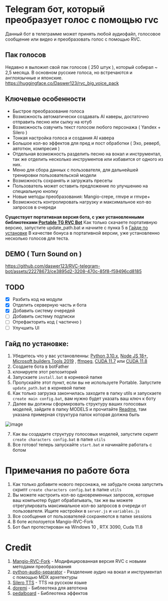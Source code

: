 # Telegram бот, который преобразует голос с помощью rvc

Данный бот в телеграмме может принять любой аудиофайл, голосовое сообщение или видео и преобразовать голос с помощью RVC. 

## Пак голосов
Недавно я выложил свой пак голосов ( 250 штук ), который собирал ~ 2,5 месяца. В основном русские голоса, но встречаются и англоязычные и японские.
https://huggingface.co/Daswer123/rvc_big_voice_pack

## Ключевые особенности
- Быстрое преобразование голоса
- Возможность автоматически создавать AI каверы, достаточно отправить песню или сылку на ютуб
- Возможность озвучить текст голосом любого персонажа ( Yandex + Silero )
- Тонкая настройка голоса и создания AI кавера
- Большое кол-во эффектов для пред и пост обработки ( Эхо, реверб, автотюн, компресия )
- Отдельная возможность разделить песню на вокал и инструментал, так же отделить несколько инструментов или избавится от одного из них.
- Меню для сбора данных с пользователя, для дальнейшей тренировки пользовательской модели
- Возможность сохранять и загружать пресеты
- Пользователь может оставить предложение по улучшению на специальную кнопку
- Новые методы преобразования: Mangio-crepe, rmvpe и rmvpe+
- Возможность контролировать нагрузку и максимальное кол-во запросов в очереди

**Существует портативная версия бота, с уже установленными библиотеками [Portable TG RVC Bot](https://huggingface.co/Daswer123/RVC_TG_BOT/tree/main)**
Как только скачаете портативную версию, запустите update_path.bat и начните с пунка 5 в [Гайде по установке](https://github.com/daswer123/tg_rvc_bot/edit/main/README.md#гайд-по-установке)
В качестве бонуса в портативной версии, уже установленно несколько голосов для теста.

## DEMO ( Turn Sound on )

https://github.com/daswer123/RVC-telegram-bot/assets/22278673/ce3895d2-3208-470c-85f8-f59496cd8185

## TODO
- [x] Разбить код на модули
- [x] Отделить серверную часть и бота
- [x] Добавить систему очередей
- [ ] Добавить систему подписки
- [ ] Отрефакторить код ( частично )
- [ ] Улучшить UI

## Гайд по установке:
1) Убедитесь что у вас установленны: [Python 3.10.x](https://www.python.org/downloads/release/python-3109/), [Node JS 18+](https://nodejs.org/dist/v18.16.1/node-v18.16.1-x64.msi), [Microsoft builders Tools 2019](https://visualstudio.microsoft.com/ru/visual-cpp-build-tools/) , [ffmpeg](https://ffmpeg.org/), [CUDA 11.7](https://developer.download.nvidia.com/compute/cuda/11.7.0/local_installers/cuda_11.7.0_516.01_windows.exe) или [CUDA 11.8](https://developer.download.nvidia.com/compute/cuda/11.8.0/local_installers/cuda_11.8.0_522.06_windows.exe)
2) Создаете бота в botFather
3) клонируете этот репозиторий
4) Запускаете `install.bat` в корневой папке
5) Пропускайте этот пункт, если вы не используете Portable. Запустите `update_path.bat` в корневой папке
6) Как только загрузка закончилась заходите в папку utils и запускаете `create main config.bat`, вам нужно будет указать ваш ключ к боту
6) Далее вы должны сформировать структуру ваших голосовых моделей, зайдите в папку MODELS и прочитайте [Readme](https://github.com/daswer123/tg_rvc_bot/tree/main/MODELS#readme), там указана примерная структура папок которая должна быть
   
![image](https://github.com/daswer123/tg_rvc_bot/assets/22278673/713ed830-cf18-4e3f-a4bf-6812b7d3dcdd)

7) Как вы создадите структуру голосовых моделей, запустите скрипт `create characters config.bat` в папке `utils`
8) Все готово! теперь запускайте `start.bat` и начинайте работать с ботом

# Примечания по работе бота
1) Как только добавите нового персонажа,  не забудьте снова запустить скрипт `create characters config.bat` в папке `utils`
2) Вы можете настроить кол-во одновременных запросов, которые ваш компьютер будет обрабатывать, так же вы можете отрегулировать максимальное кол-во запросов в очереди от пользователя. Ищите настройки в `server.js` и `variables.js`
3) Все сообщения от пользователей сохраняются в папке sessions
4) В боте исползуется Mangio-RVC-Fork
5) Бот был протестирован на Windows 10 , RTX 3090, Cuda 11.8

# Credit

1) [Mangio-RVC-Fork](https://github.com/Mangio621/Mangio-RVC-Fork) - Модифицированная версия RVC с новыми методами преобразования
2) [python-audio-separator](https://github.com/karaokenerds/python-audio-separator) - Разделение аудио на вокал и инструментал с помощью MDX архетектуры
3) [Silero TTS](https://github.com/snakers4/silero-models) - TTS на русском языке
4) [doremi](https://github.com/jpmchargue/doremi) - Библеотека для автотюна
5) [pedalboard](https://github.com/spotify/pedalboard) - Библеотека эффектов

